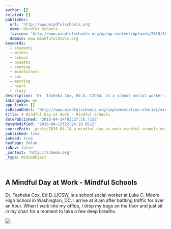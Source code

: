 ```yaml
---
author: []
related: []
publisher:
  url: 'http://www.mindfulschools.org'
  name: Mindful Schools
  favicon: 'http://www.mindfulschools.org/wp/wp-content/uploads/2015/10/cropped-favicon1-192x192.png'
  domain: www.mindfulschools.org
keywords:
  - students
  - wishes
  - school
  - breaths
  - sending
  - mindfulness
  - cox
  - morning
  - heart
  - class
description: 'Dr. Tasheka Cox, Ed.D, LICSW, is a school social worker at Luke C. Moore High School in Washington, DC. I arrive at 8 am after battling traffic for over an hour. When I walk into my office, I drop my bags on the floor and just sit in my chair for a moment to take a few deep breaths.'
inLanguage: en
app_links: []
isBasedOnUrl: 'http://www.mindfulschools.org/implementation-stories/mindful-day-work/'
title: A Mindful Day at Work - Mindful Schools
datePublished: '2016-04-14T03:27:16.715Z'
dateModified: '2016-04-13T22:24:19.861Z'
sourcePath: _posts/2016-04-14-a-mindful-day-at-work-mindful-schools.md
published: true
inFeed: true
hasPage: false
inNav: false
_context: 'http://schema.org'
_type: MediaObject

---
```

<article style=""><h1>A Mindful Day at Work - Mindful Schools</h1><p>Dr. Tasheka Cox, Ed.D, LICSW, is a school social worker at Luke C. Moore High School in Washington, DC. I arrive at 8 am after battling traffic for over an hour. When I walk into my office, I drop my bags on the floor and just sit in my chair for a moment to take a few deep breaths.</p><img src="http://www.mindfulschools.org/wp/wp-content/uploads/2016/04/Dr-Cox-1-300x169.jpg" /></article>